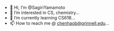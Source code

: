 - 👋 Hi, I’m @SagiriYamamoto
- 👀 I’m interested in CS, chemistry...
- 🌱 I’m currently learning CS61B...
- 📫 How to reach me @ chenhaob@grinnell.edu...

<!---
SagiriYamamoto/SagiriYamamoto is a ✨ special ✨ repository because its `README.md` (this file) appears on your GitHub profile.
You can click the Preview link to take a look at your changes.
--->
